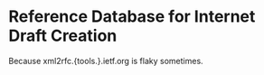# Reference Database for Internet Draft Creation

Because xml2rfc.{tools.}.ietf.org is flaky sometimes.
